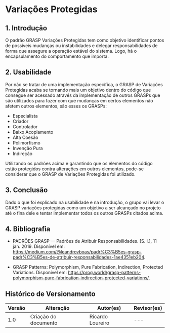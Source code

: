 # Variações Protegidas

## 1. Introdução

O padrão GRASP Variações Protegidas tem como objetivo identificar pontos de possíveis mudanças ou instabilidades e delegar responsabilidades de forma que assegure a operação estável do sistema. Logo, há o encapsulamento do comportamento que importa.

## 2. Usabilidade
Por não se tratar de uma implementação específica, o GRASP de Variações Protegidas acaba se tornando mais um objetivo dentro do código que consegue ser acessado através da implementação de outros GRASPs que são utilizados para fazer com que mudanças em certos elementos não afetem outros elementos, são esses os GRASPs:

* Especialista
* Criador
* Controlador
* Baixo Acoplamento
* Alta Coesão
* Polimorfismo
* Invenção Pura
* Indireção

Utilizando os padrões acima e garantindo que os elementos do código estão protegidos contra alterações em outros elementos, pode-se considerar que o GRASP de Variações Protegidas foi utilizado.

## 3. Conclusão

Dado o que foi explicado na usabilidade e na introdução, o grupo vai levar o GRASP variações protegidas como um objetivo a ser alcançado no projeto até o fina dele e tentar implementar todos os outros GRASPs citados acima.

## 4. Bibliografia

- PADRÕES GRASP — Padrões de Atribuir Responsabilidades. [S. l.], 11 jan. 2019. Disponível em: https://medium.com/@leandrovboas/padr%C3%B5es-grasp-padr%C3%B5es-de-atribuir-responsabilidades-1ae4351eb204.

- GRASP Patterns: Polymorphism, Pure Fabrication, Indirection, Protected Variations. Disponível em: https://prog.world/grasp-patterns-polymorphism-pure-fabrication-indirection-protected-variations/.

## Histórico de Versionamento

| Versão | Alteração                        | Autor(es)    | Revisor(es) |
| ------ | -------------------------------- | ------------ | ----------- |
| 1.0    | Criação do documento             | Ricardo Loureiro | ---         |